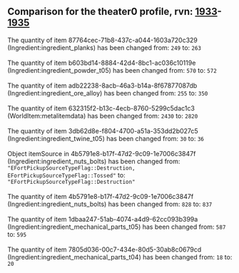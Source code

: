 ## Comparison for the theater0 profile, rvn: [1933](https://github.com/PRO100KatYT/FortniteProfileRevisions/tree/main/profiles/theater0/1933%20theater0.json)-[1935](https://github.com/PRO100KatYT/FortniteProfileRevisions/tree/main/profiles/theater0/1935%20theater0.json)

The quantity of item 87764cec-71b8-437c-a044-1603a720c329 (Ingredient:ingredient_planks) has been changed from: `249` to: `263`
<br><br>
The quantity of item b603bd14-8884-42d4-8bc1-ac036c10119e (Ingredient:ingredient_powder_t05) has been changed from: `570` to: `572`
<br><br>
The quantity of item adb22238-8acb-46a3-b14a-8f67877087db (Ingredient:ingredient_ore_alloy) has been changed from: `255` to: `350`
<br><br>
The quantity of item 632315f2-b13c-4ecb-8760-5299c5dac1c3 (WorldItem:metalitemdata) has been changed from: `2430` to: `2820`
<br><br>
The quantity of item 3db62d8e-f804-4700-a51a-353dd2b027c5 (Ingredient:ingredient_twine_t05) has been changed from: `30` to: `36`
<br><br>
Object itemSource in 4b5791e8-b17f-47d2-9c09-1e7006c3847f (Ingredient:ingredient_nuts_bolts) has been changed from: `"EFortPickupSourceTypeFlag::Destruction, EFortPickupSourceTypeFlag::Tossed"` to: `"EFortPickupSourceTypeFlag::Destruction"`
<br><br>
The quantity of item 4b5791e8-b17f-47d2-9c09-1e7006c3847f (Ingredient:ingredient_nuts_bolts) has been changed from: `828` to: `837`
<br><br>
The quantity of item 1dbaa247-51ab-4074-a4d9-62cc093b399a (Ingredient:ingredient_mechanical_parts_t05) has been changed from: `587` to: `595`
<br><br>
The quantity of item 7805d036-00c7-434e-80d5-30ab8c0679cd (Ingredient:ingredient_mechanical_parts_t04) has been changed from: `18` to: `20`
<br><br>
